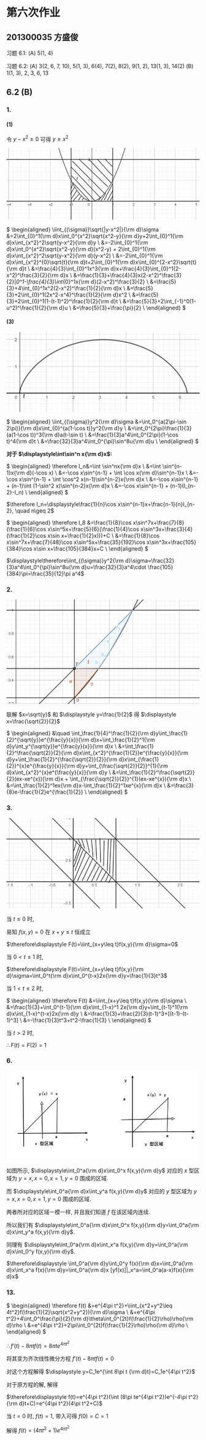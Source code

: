# 第六次作业

## 201300035 方盛俊

习题 6.1: (A) 5(1, 4)

习题 6.2: (A) 3(2, 6, 7, 10), 5(1, 3), 6(4), 7(2), 8(2), 9(1, 2), 13(1, 3), 14(2) (B) 1(1, 3), 2, 3, 6, 13

<!-- ## 6.1 (A)

### 5.

#### (1)

当 $x\geq 0, y\geq 0, x+y\leq 1$ 时, 有 $x+y\leq (x+y)^2$, 且并不恒能取等号

$\therefore\displaystyle\iint_{(\sigma)}(x+y){\rm d}\sigma < \iint_{(\sigma)}(x+y)^2{\rm d}\sigma$


#### (4)

由区域 $(\sigma_2)=\{(x,y)|x^2+y^2\leq 1\}$ 和函数 $z(x,y)=x^2y$ 的对称性可知

$\therefore\displaystyle \iint_{(\sigma_2)}x^2=0$

又因为 $x^2y$ 在 $((\sigma_2)=\{(x,y)|x^2+y^2\leq 1, y\geq 0\})$ 上大于等于零, 且不恒为零

$\therefore\displaystyle \iint_{(\sigma_1)}x^2>0$

$\therefore\displaystyle \iint_{(\sigma_1)}x^2>\iint_{(\sigma_2)}x^2$


## 6.2 (A)

### 3.

#### (2)

![](images/2021-04-18-19-27-43.png)

对于 $x$ 型区域:

$\displaystyle \iint_{(\sigma)}\frac{x^2}{y^2}{\rm d}\sigma=\int_1^2{\rm d}x\int_{\frac{1}{x}}^{x}\frac{x^2}{y^2}{\rm d}y=\int_1^2(x^3-x){\rm d}x=\frac{9}{4}$

#### (6)

$\displaystyle \iint_{(\sigma)}e^{-y^2}{\rm d}\sigma=\int_0^1{\rm d}y\int_0^ye^{-y^2}{\rm d}x=\int_0^1ye^{-y^2}{\rm d}y=\frac{1}{2}\int_0^1e^{-y^2}{\rm d}y^2=\frac{1}{2}-\frac{1}{2}e$

#### (7)

由对称性

$
\begin{aligned}
\iint_{(\sigma)}(y+xf(x^2+y^2)){\rm d}\sigma
&=\int_0^1{\rm d}y\int_{-\sqrt{y}}^{\sqrt{y}}xf(x^2+y^2){\rm d}x+\int_{-1}^1{\rm d}x\int_{x^2}^1y{\rm d}y \\
&=\frac{1}{2}\int_0^1{\rm d}y\int_y^yf(x^2+y^2){\rm d}x^2+\int_{-1}^1(\frac{1}{2}-\frac{1}{2}x^4){\rm d}x \\
&=0+\int_{-1}^1(\frac{1}{2}-\frac{1}{2}x^4){\rm d}x \\
&=\frac{4}{5} \\
\end{aligned}
$


#### (10)

![](images/2021-04-18-20-19-45.png)

将 $y=-3x$ 带入 $y=4-x^2$ 解 $x^2-3x-4=(x-4)(x+1)=0$ 

得 $x=-1, x=4$ (舍去)

$
\begin{aligned}
&\quad\iint_{(\sigma)}x\ln(y+\sqrt{1+y^2}){\rm d}\sigma \\
&=\int_3^4{\rm d}y\int_{-\sqrt{4-y}}^{\sqrt{4-y}}x\ln(y+\sqrt{1+y^2}){\rm d}x+\int_{-1}^1x{\rm d}x\int_{-3x}^3\ln(y+\sqrt{1+y^2}){\rm d}y \\
&=\int_{-1}^1x{\rm d}x\int_{-3x}^3\ln(y+\sqrt{1+y^2}){\rm d}y \\
&=\int_{-1}^1x{\rm d}x[y\ln(y+\sqrt{1+y^2})|_{-3x}^3-\int_{-3x}^3y{\rm d}\ln(y+\sqrt{1+y^2})] \\
&=\int_{-1}^1x{\rm d}x[y\ln(y+\sqrt{1+y^2})|_{-3x}^3-\int_{-3x}^3y\frac{1+\frac{y}{\sqrt{1+y^2}}}{y+\sqrt{1+y^2}}{\rm d}y] \\
&=\int_{-1}^1x{\rm d}x[y\ln(y+\sqrt{1+y^2})|_{-3x}^3-\int_{-3x}^3y\frac{\frac{y+\sqrt{1+y^2}}{\sqrt{1+y^2}}}{y+\sqrt{1+y^2}}{\rm d}y] \\
&=\int_{-1}^1x{\rm d}x[y\ln(y+\sqrt{1+y^2})|_{-3x}^3-\int_{-3x}^3\frac{y}{\sqrt{1+y^2}}{\rm d}y] \\
&=\int_{-1}^1x{\rm d}x(y\ln(y+\sqrt{1+y^2})-\sqrt{1+y^2})|_{-3x}^3 \\
&=\int_{-1}^1x(C+3x\ln(-3x+\sqrt{1+9x^2})+\sqrt{1+9x^2}){\rm d}x \\
\end{aligned}
$

其中 $C=3\ln(3+\sqrt{10})-\sqrt{10}$, 是个常数

$\ln(-3x+\sqrt{1+9x^2})+\ln(3x+\sqrt{1+9x^2})=\ln(1+9x^2-9x^2)=0$

说明 $\ln(-3x+\sqrt{1+9x^2})$ 是奇函数

所以 $x(C+3x\ln(-3x+\sqrt{1+9x^2})+\sqrt{1+9x^2})$ 也是奇函数

$\therefore\displaystyle \iint_{(\sigma)}x\ln(y+\sqrt{1+y^2}){\rm d}\sigma=0$


### 5.

#### (1)

![](images/2021-04-18-21-25-01.png)

对于 $x^2+x$ 有最小值 $\displaystyle (-\frac{1}{2})^2-\frac{1}{2}=-\frac{1}{4}$

反解 $y=x^2+x$ 得 $\displaystyle x=\pm\sqrt{y+\frac{1}{4}}-\frac{1}{2}$

$\displaystyle \int_{-1}^1{\rm d}x\int_{x^2+x}^{x+1}f(x,y){\rm d}y=\int_{-\frac{1}{4}}^0{\rm d}y\int_{-\sqrt{y+\frac{1}{4}}-\frac{1}{2}}^{\sqrt{y+\frac{1}{4}}-\frac{1}{2}}f(x,y){\rm d}x+\int_{0}^2{\rm d}y\int_{y-1}^{\sqrt{y+\frac{1}{4}}-\frac{1}{2}}f(x,y){\rm d}x$


#### (3)

![](images/2021-04-18-21-35-53.png)

$
\begin{aligned}
&\quad\int_0^2{\rm d}x\int_0^x f(x,y){\rm d}y+\int_2^{\sqrt{8}}{\rm d}x\int_0^{\sqrt{8-x^2}}f(x,y){\rm d}y \\
&=\int_0^2{\rm d}y\int_y^2f(x,y){\rm d}x+\int_0^2{\rm d}y\int_2^{\sqrt{8-y^2}}f(x,y){\rm d}x
\end{aligned}
$


### 6. (4)

$\displaystyle \iint_{(\sigma)}\arctan\frac{y}{x}{\rm d}\sigma=\int_0^\frac{\pi}{2}{\rm d}\theta\int_0^1\arctan\frac{r\sin\theta}{r\cos\theta}\cdot r{\rm d}r=\int_0^\frac{\pi}{2}\frac{1}{2}\theta{\rm d}\theta=\frac{\pi^2}{16}$


### 7. (2)

![](images/2021-04-18-21-45-38.png)

对于 $y=1-x$, 带入 $x=r\cos\theta, y=r\sin\theta$

可得 $\displaystyle r=\frac{1}{\sin\theta+\cos\theta}$

$\displaystyle \int_0^1{\rm d}x\int_{1-x}^{\sqrt{1-x^2}}(x^2+y^2)^{-\frac{3}{2}}{\rm d}y=\int_0^\frac{\pi}{2}{\rm d}\theta\int_{\frac{1}{\sin\theta+\cos\theta}}^1r^{-3}\cdot r{\rm d}r=\int_0^\frac{\pi}{2}(\sin\theta+\cos\theta){\rm d}\theta=2$


### 8. (2)

![](images/2021-04-18-21-56-33.png)

将 $(x^2+y^2)^2=2a^2(x^2-y^2)$ 化为极坐标方程得 $r^2=2a^2(\cos^2\theta-\sin^2\theta)$

将 $x^2+y^2=a^2$ 化为极坐标方程得 $r^2=a^2$

联立两个方程得 $\displaystyle\cos^2\theta-\sin^2\theta=2\cos^2\theta-1=\frac{1}{2}$

解得 $\displaystyle \cos\theta=\pm\frac{\sqrt{3}}{2}$, 对应 $\displaystyle\theta=\pm\frac{\pi}{6},\pm\frac{5\pi}{6}$

$
\begin{aligned}
S
&=4\iint_{(\sigma)}=4\int_0^\frac{\pi}{6}{\rm d}\theta\int_a^{\sqrt{2}a\sqrt{\cos^2\theta-\sin^2\theta}}r{\rm d}r \\
&=4\int_0^\frac{\pi}{6}(a^2(\cos^2\theta-\sin^2\theta)-\frac{1}{2}a^2){\rm d}\theta \\
&=4a^2\int_0^\frac{\pi}{6}(\cos^2\theta-\sin^2\theta){\rm d}\theta-\frac{\pi}{3}a^2 \\
&=2a^2\sin(2x)|_0^\frac{\pi}{6}-\frac{\pi}{3}a^2 \\
&=(\sqrt{3}-\frac{\pi}{3})a^2 \\
\end{aligned}
$


### 9.

#### (1)

$\displaystyle V=\iint_{(\sigma)}(x^2+y^2){\rm d}\sigma=\int_0^4{\rm d}x\int_0^{4-x}(x^2+y^2){\rm d}y=\frac{88}{3}$

#### (2)

将 $x^2+y^2=2ax$ 换成极坐标方程得 $r=2a\cos\theta$

$\therefore\displaystyle V=\iint_{(\sigma)}\sqrt{x^2+y^2}{\rm d}\sigma=2\int_0^\frac{\pi}{2}{\rm d}\theta\int_0^{2a\cos\theta}r^2{\rm d}r=\frac{16a^3}{3}\int_0^1(1-\sin^2\theta){\rm d}\sin\theta=\frac{32a^3}{9}$


### 13.

#### (1)

令 $x=ar\cos\theta, y=br\sin\theta$, $\displaystyle \frac{x^2}{a^2}+\frac{y^2}{b^2}\leq 1$ 可变为 $r\leq 1$

$\therefore\displaystyle J=\begin{vmatrix}a\cos\theta&b\sin\theta\\-ar\sin\theta&br\cos\theta\end{vmatrix}=abr\cos^2\theta+abr\sin^2\theta=abr$

$
\begin{aligned}
\therefore I&=\iint_{D_{r\theta}}\sqrt{1-r^2}\cdot abr{\rm d}\sigma \\
&=4ab\int_0^\frac{\pi}{2}{\rm d}\theta\int_0^1r\sqrt{1-r^2}{\rm d}r \\
&=4ab\int_0^\frac{\pi}{2}\frac{1}{3}{\rm d}\theta \\
&=\frac{2\pi}{3}ab \\
\end{aligned}
$


#### (3)

令 $\displaystyle u=xy, v=\frac{y}{x}$, 即 $\displaystyle x=\sqrt{\frac{u}{v}}=u^\frac{1}{2}v^{-\frac{1}{2}}, y=\sqrt{uv}=u^\frac{1}{2}v^\frac{1}{2}$


$\therefore\displaystyle J=\begin{vmatrix}\frac{1}{2}u^{-\frac{1}{2}}v^{-\frac{1}{2}}&\frac{1}{2}u^{-\frac{1}{2}}v^\frac{1}{2}\\-\frac{1}{2}u^\frac{1}{2}v^{-\frac{3}{2}}&\frac{1}{2}u^\frac{1}{2}v^{-\frac{1}{2}}\end{vmatrix}=\frac{1}{2v}$

$
\begin{aligned}
\therefore I
&=\iint_{D_{uv}}u\cdot \frac{1}{2v}{\rm d}\sigma \\
&=\frac{1}{2}\int_1^4{\rm d}v\int_1^2\frac{u}{v}{\rm d}u \\
&=\frac{3}{4}\int_1^4\frac{1}{v}{\rm d}v \\
&=\frac{3}{2}\ln 2 \\
\end{aligned}
$


### 14. (2)

令 $\displaystyle u=x+y, v=\frac{y}{x}$, 即 $\displaystyle x=\frac{u}{v+1}, y=\frac{uv}{v+1}$

$\therefore\displaystyle J=\begin{vmatrix}\frac{1}{v+1}&\frac{v}{v+1}\\-\frac{u}{(v+1)^2}&\frac{u}{(v+1)^2}\end{vmatrix}=\frac{u}{(v+1)^2}$

$
\begin{aligned}
\therefore I
&=\iint_{D_{uv}}\frac{u}{(v+1)^2}{\rm d}\sigma \\
&=\frac{1}{2}\int_\alpha^\beta{\rm d}v\int_a^b\frac{u}{(v+1)^2}{\rm d}u \\
&=\frac{b^2-a^2}{4}\int_\alpha^\beta\frac{1}{(v+1)^2}{\rm d}v \\
&=\frac{b^2-a^2}{4}\int_{(\alpha+1)}^{(\beta+1)}\frac{1}{t^2}{\rm d}t \\
&=\frac{b^2-a^2}{4}(\frac{1}{\alpha+1}-\frac{1}{\beta+1}) \\
\end{aligned}
$ -->



## 6.2 (B)

### 1.

#### (1)

令 $y-x^2\geq 0$ 可得 $y\geq x^2$

![](images/2021-04-21-18-49-52.png)

$
\begin{aligned}
\iint_{(\sigma)}\sqrt{|y-x^2|}{\rm d}\sigma
&=2\int_{0}^1{\rm d}x\int_0^{x^2}\sqrt{x^2-y}{\rm d}y+2\int_{0}^1{\rm d}x\int_{x^2}^2\sqrt{y-x^2}{\rm d}y \\
&=-2\int_{0}^1{\rm d}x\int_0^{x^2}\sqrt{x^2-y}{\rm d}(x^2-y) + 2\int_{0}^1{\rm d}x\int_{x^2}^2\sqrt{y-x^2}{\rm d}(y-x^2) \\
&=-2\int_{0}^1{\rm d}x\int_{x^2}^{0}\sqrt{t}{\rm d}t+2\int_{0}^1{\rm d}x\int_{0}^{2-x^2}\sqrt{t}{\rm d}t \\
&=\frac{4}{3}\int_{0}^1x^3{\rm d}x+\frac{4}{3}\int_{0}^1(2-x^2)^\frac{3}{2}{\rm d}x \\
&=\frac{1}{3}+\frac{4}{3}x(2-x^2)^\frac{3}{2}|_0^1-\frac{4}{3}\int_{0}^1x{\rm d}(2-x^2)^\frac{3}{2} \\
&=\frac{5}{3}+4\int_{0}^1x^2(2-x^2)^\frac{1}{2}{\rm d}x \\
&=\frac{5}{3}+2\int_{0}^1(2x^2-x^4)^\frac{1}{2}{\rm d}x^2 \\
&=\frac{5}{3}+2\int_{0}^1(1-(t-1)^2)^\frac{1}{2}{\rm d}t \\
&=\frac{5}{3}+2\int_{-1}^0(1-u^2)^\frac{1}{2}{\rm d}u \\
&=\frac{5}{3}+\frac{\pi}{2} \\
\end{aligned}
$

#### (3)

![](images/2021-04-21-19-37-27.png)

$
\begin{aligned}
\iint_{(\sigma)}y^2{\rm d}\sigma
&=\int_0^{a(2\pi-\sin 2\pi)}{\rm d}x\int_{0}^{a(1-\cos t)}y^2{\rm d}y \\
&=\int_0^{2\pi}\frac{1}{3}(a(1-\cos t))^3{\rm d}a(t-\sin t) \\
&=\frac{1}{3}a^4\int_0^{2\pi}(1-\cos t)^4{\rm d}t \\
&=\frac{32}{3}a^4\int_0^{\pi}\sin^8u{\rm d}u \\
\end{aligned}
$

**对于 $\displaystyle\int\sin^n x{\rm d}x$:**

$
\begin{aligned}
\therefore I_n&=\int \sin^nx{\rm d}x \\
&=\int \sin^{n-1}x{\rm d}(-\cos x) \\
&=-\cos x\sin^{n-1} + \int \cos x{\rm d}\sin^{n-1}x \\
&=-\cos x\sin^{n-1} + \int \cos^2 x(n-1)\sin^{n-2}x{\rm d}x \\
&=-\cos x\sin^{n-1} + (n-1)\int (1-\sin^2 x)\sin^{n-2}x{\rm d}x \\
&=-\cos x\sin^{n-1} + (n-1)(I_{n-2}-I_n) \\
\end{aligned}
$

$\therefore I_n=\displaystyle\frac{1}{n}\cos x\sin^{n-1}x+\frac{n-1}{n}I_{n-2}, \quad n\geq 2$

$
\begin{aligned}
\therefore I_8
&=\frac{1}{8}\cos x\sin^7x+\frac{7}{8}(\frac{1}{6}\cos x\sin^5x+\frac{5}{6}(\frac{1}{4}\cos x\sin^3x+\frac{3}{4}(\frac{1}{2}\cos x\sin x+\frac{1}{2}x)))+C \\
&=\frac{1}{8}\cos x\sin^7x+\frac{7}{48}\cos x\sin^5x+\frac{35}{192}\cos x\sin^3x+\frac{105}{384}\cos x\sin x+\frac{105}{384}x+C \\
\end{aligned}
$

$\displaystyle\therefore\iint_{(\sigma)}y^2{\rm d}\sigma=\frac{32}{3}a^4\int_0^{\pi}\sin^8u{\rm d}u=\frac{32}{3}a^4\cdot \frac{105}{384}\pi=\frac{35}{12}\pi a^4$

### 2.

![](images/2021-04-21-22-41-45.png)

联解 $x=\sqrt{y}$ 和 $\displaystyle y=\frac{1}{2}$ 得 $\displaystyle x=\frac{\sqrt{2}}{2}$

$
\begin{aligned}
&\quad \int_\frac{1}{4}^\frac{1}{2}{\rm d}y\int_\frac{1}{2}^{\sqrt{y}}e^{\frac{y}{x}}{\rm d}x+\int_\frac{1}{2}^1{\rm d}y\int_y^{\sqrt{y}}e^{\frac{y}{x}}{\rm d}x \\
&=\int_\frac{1}{2}^\frac{\sqrt{2}}{2}{\rm d}x\int_{x^2}^{\frac{1}{2}}e^{\frac{y}{x}}{\rm d}y+\int_\frac{1}{2}^{\frac{\sqrt{2}}{2}}{\rm d}x\int_{\frac{1}{2}}^{x}e^{\frac{y}{x}}{\rm d}y+\int_{\frac{\sqrt{2}}{2}}^{1}{\rm d}x\int_{x^2}^{x}e^{\frac{y}{x}}{\rm d}y \\
&=\int_\frac{1}{2}^\frac{\sqrt{2}}{2}(ex-xe^{x}){\rm d}x  +  \int_{\frac{\sqrt{2}}{2}}^{1}(ex-xe^{x}){\rm d}x \\
&=\int_\frac{1}{2}^1ex{\rm d}x-\int_\frac{1}{2}^1xe^{x}{\rm d}x \\
&=\frac{3}{8}e-\frac{1}{2}e^{\frac{1}{2}} \\
\end{aligned}
$


### 3.

![](images/2021-04-20-10-49-26.png)

当 $t\leq 0$ 时,

易知 $f(x,y)=0$ 在 $x+y\leq t$ 恒成立

$\therefore\displaystyle F(t)=\iint_{x+y\leq t}f(x,y){\rm d}\sigma=0$

当 $0< t\leq 1$ 时,

$\therefore\displaystyle F(t)=\iint_{x+y\leq t}f(x,y){\rm d}\sigma=\int_0^t{\rm d}x\int_0^{t-x}2x{\rm d}y=\frac{1}{3}t^3$

当 $1< t\leq 2$ 时,

$
\begin{aligned}
\therefore F(t)
&=\iint_{x+y\leq t}f(x,y){\rm d}\sigma \\
&=\frac{1}{3}+\int_0^{t-1}{\rm d}x\int_{1-x}^1 2x{\rm d}y+\int_{t-1}^1{\rm d}x\int_{1-x}^{t-x}2x{\rm d}y \\
&=\frac{1}{3}+\frac{2}{3}(t-1)^3+[(t-1)-(t-1)^3] \\
&=-\frac{1}{3}t^3+t^2-\frac{1}{3} \\
\end{aligned}
$

当 $t>2$ 时,

$\therefore F(t)=F(2)=1$


### 6.

![](images/2021-04-21-23-13-15.png)

如图所示, $\displaystyle\int_0^a{\rm d}x\int_0^x f(x,y){\rm d}y$ 对应的 $x$ 型区域为 $y=x, x=0, x=1, y=0$ 围成的区域. 

而 $\displaystyle\int_0^a{\rm d}x\int_y^a f(x,y){\rm d}y$ 对应的 $y$ 型区域为 $y=x, x=0, x=1, y=0$ 围成的区域. 

两者所对应的区域一模一样, 并且我们知道 $f$ 在该区域内连续.

所以我们有 $\displaystyle\int_0^a{\rm d}x\int_0^x f(x,y){\rm d}y=\int_0^a{\rm d}x\int_y^a f(x,y){\rm d}y$.

同理有 $\displaystyle\int_0^a{\rm d}x\int_x^a f(x,y){\rm d}y=\int_0^a{\rm d}x\int_0^y f(x,y){\rm d}y$.

$\therefore\displaystyle \int_0^a{\rm d}y\int_0^y f(x){\rm d}x=\int_0^a{\rm d}x\int_x^a f(x){\rm d}y=\int_0^a{\rm d}x [yf(x)]|_x^a=\int_0^a(a-x)f(x){\rm d}x$


### 13.

$
\begin{aligned}
\therefore f(t)
&=e^{4\pi t^2}+\iint_{x^2+y^2\leq 4t^2}f(\frac{1}{2}\sqrt{x^2+y^2}){\rm d}\sigma \\
&=e^{4\pi t^2}+4\int_0^\frac{\pi}{2}{\rm d}\theta\int_0^{2t}f(\frac{1}{2}\rho)\rho{\rm d}\rho \\
&=e^{4\pi t^2}+2\pi\int_0^{2t}f(\frac{1}{2}\rho)\rho{\rm d}\rho \\
\end{aligned}
$

$\therefore f'(t)-8\pi tf(t)=8\pi te^{4\pi t^2}$

将其变为齐次线性微分方程 $f'(t)-8\pi tf(t)=0$

对这个方程解得 $\displaystyle y=C_1e^{\int 8\pi t {\rm d}t}=C_1e^{4\pi t^2}$

对于原方程的解, 解得

$\therefore\displaystyle f(t)=e^{4\pi t^2}(\int (8\pi te^{4\pi t^2})e^{-4\pi t^2}{\rm d}t+C)=e^{4\pi t^2}(4\pi t^2+C)$

当 $t=0$ 时, $f(t)=1$, 带入可得 $f(0)=C=1$

解得 $f(t)=(4\pi t^2+1)e^{4\pi t^2}$